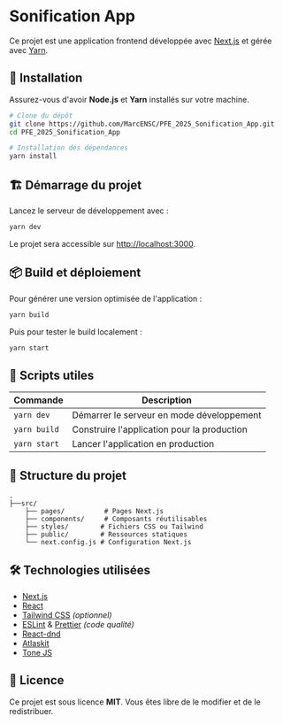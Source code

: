 # Sonification App 

Ce projet est une application frontend développée avec [Next.js](https://nextjs.org/) et gérée avec [Yarn](https://yarnpkg.com/).

## 🚀 Installation

Assurez-vous d'avoir **Node.js** et **Yarn** installés sur votre machine.

```sh
# Clone du dépôt
git clone https://github.com/MarcENSC/PFE_2025_Sonification_App.git
cd PFE_2025_Sonification_App

# Installation des dépendances
yarn install
```

## 🏗 Démarrage du projet

Lancez le serveur de développement avec :

```sh
yarn dev
```

Le projet sera accessible sur [http://localhost:3000](http://localhost:3000).

## 📦 Build et déploiement

Pour générer une version optimisée de l'application :

```sh
yarn build
```

Puis pour tester le build localement :

```sh
yarn start
```



## 📜 Scripts utiles

| Commande         | Description |
|-----------------|-------------|
| `yarn dev`      | Démarrer le serveur en mode développement |
| `yarn build`    | Construire l'application pour la production |
| `yarn start`    | Lancer l'application en production |


## 📂 Structure du projet

```
.
├──src/
    ├── pages/          # Pages Next.js
    ├── components/     # Composants réutilisables
    ├── styles/        # Fichiers CSS ou Tailwind
    ├── public/        # Ressources statiques
    └── next.config.js # Configuration Next.js
```

## 🛠 Technologies utilisées

- [Next.js](https://nextjs.org/)
- [React](https://react.dev/)
- [Tailwind CSS](https://tailwindcss.com/) *(optionnel)*
- [ESLint](https://eslint.org/) & [Prettier](https://prettier.io/) *(code qualité)*
- [React-dnd](https://github.com/react-dnd/react-dnd)
- [Atlaskit](https://atlaskit.atlassian.com/)
- [Tone JS](https://tonejs.github.io/)
## 📜 Licence

Ce projet est sous licence **MIT**. Vous êtes libre de le modifier et de le redistribuer.

